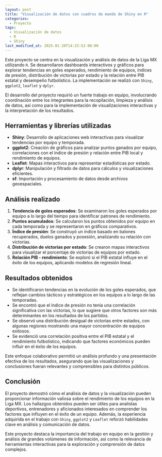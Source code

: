 ```yaml
---
layout: post
title: "Visualización de datos con cuadros de mando de Shiny en R"
categories:
  - Proyecto
tags:
  - Visualización de datos
  - R
  - Shiny
last_modified_at: 2025-01-20T14:25:52-06:00
---
```



Este proyecto se centra en la visualización y análisis de datos de la Liga MX utilizando `R`. Se desarrollaron dashboards interactivos y gráficos para explorar tendencias en goles esperados, rendimiento de equipos, índices de presión, distribución de victorias por estado y la relación entre PIB estatal y desempeño futbolístico. La implementación se realizó con `Shiny`, `ggplot2`, `leaflet` y `dplyr`.

El desarrollo del proyecto requirió un fuerte trabajo en equipo, involucrando coordinación entre los integrantes para la recopilación, limpieza y análisis de datos, así como para la implementación de visualizaciones interactivas y la interpretación de los resultados.

## Herramientas y librerías utilizadas
- **Shiny**: Desarrollo de aplicaciones web interactivas para visualizar tendencias por equipo y temporada.
- **ggplot2**: Creación de gráficos para analizar puntos ganados por equipo, correlaciones con el índice de presión y relación entre PIB local y rendimiento de equipos.
- **Leaflet**: Mapas interactivos para representar estadísticas por estado.
- **dplyr**: Manipulación y filtrado de datos para cálculos y visualizaciones eficientes.
- **sf**: Importación y procesamiento de datos desde archivos geoespaciales.

## Análisis realizado
1. **Tendencia de goles esperados**: Se examinaron los goles esperados por equipo a lo largo del tiempo para identificar patrones de rendimiento.
2. **Puntos acumulados**: Se calcularon los puntos obtenidos por equipo en cada temporada y se representaron en gráficos comparativos.
3. **Índice de presión**: Se construyó un índice basado en balones recuperados, duelos ganados y posesión, analizando su relación con victorias.
4. **Distribución de victorias por estado**: Se crearon mapas interactivos para visualizar el porcentaje de victorias de equipos por estado.
5. **Relación PIB - rendimiento**: Se exploró si el PIB estatal influye en el éxito de los equipos, aplicando modelos de regresión lineal.

## Resultados obtenidos
- Se identificaron tendencias en la evolución de los goles esperados, que reflejan cambios tácticos y estratégicos en los equipos a lo largo de las temporadas.
- Se encontró que el índice de presión no tenía una correlación significativa con las victorias, lo que sugiere que otros factores son más determinantes en los resultados de los partidos.
- Se observó una distribución desigual de victorias entre estados, con algunas regiones mostrando una mayor concentración de equipos exitosos.
- Se evidenció una correlación positiva entre el PIB estatal y el rendimiento futbolístico, indicando que factores económicos pueden influir en el éxito de los equipos.

Este enfoque colaborativo permitió un análisis profundo y una presentación efectiva de los resultados, asegurando que las visualizaciones y conclusiones fueran relevantes y comprensibles para distintos públicos.

## Conclusión
El proyecto demostró cómo el análisis de datos y la visualización pueden proporcionar información valiosa sobre el rendimiento de los equipos en la Liga MX. Los hallazgos obtenidos pueden ser útiles para analistas deportivos, entrenadores y aficionados interesados en comprender los factores que influyen en el éxito de un equipo. Además, la experiencia adquirida en el trabajo con `Shiny`, `ggplot2` y `Leaflet` reforzó habilidades clave en análisis y comunicación de datos.

Este proyecto destaca la importancia del trabajo en equipo en la gestión y análisis de grandes volúmenes de información, así como la relevancia de herramientas interactivas para la exploración y comprensión de datos complejos.
